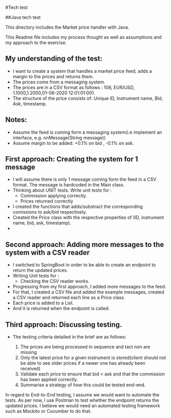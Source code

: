 #Tech test

##Java tech test

This directory includes the Market price handler with Java.

This Readme file includes my process thought as well as assumptions and my approach to the exercise.

My understanding of the test:
-
- I want to create a system that handles a market price feed, adds a margin to the prices and returns them.
- The prices come from a messaging system.
- The prices are in a CSV format as follows : 106, EUR/USD, 1.1000,1.2000,01-06-2020 12:01:01:001.
- The structure of the price consists of: Unique ID, Instrument name, Bid, Ask, timestamp.

Notes:
- 
- Assume the feed is coming form a messaging system(i.e implement an interface, e.g. onMessage(String message))
- Assume margin to be added: +0.1% on bid , -0.1% on ask.

First approach: Creating the system for 1 message
-
- I will assume there is only 1 message coming form the feed in a CSV format. The message is hardcoded in the Main class.
- Thinking about UNIT tests. Write unit tests for : 
  - Commission applying correctly.
  - Prices returned correctly
- I created the functions that adds/substract the corresponding comissions to ask/bid respectively. 
- Created the Price class with the respective properties of (ID, instrument name, bid, ask, timestamp).
- 


Second approach: Adding more messages to the system with a CSV reader
-
- I switched to SpringBoot in order to be able to create an endpoint to return the updated prices. 
- Writing Unit tests for :
  - Checking the CSV reader works.
- Progressing from my first approach, I added more messages to the feed. 
- For that, I created a CSV file and added the example messages, created a CSV reader and returned each line as a Price class. 
- Each price is added to a List. 
- And it is returned when the endpoint is called.

Third approach: Discussing testing. 
- 
- The testing criteria detailed in the brief are as follows:

  1. The prices are being processed in sequence and tact non are missing
  2. Only the latest price for a given instrument is stored(client should not be able to see older prices if a newer one has already been received)
  3. Validate each price to ensure that bid < ask and that the commission has been applied correctly.
  4. Summarise a strategy of how this could be tested end-end.


In regard to End-to-End testing, I assume we would want to automate the tests. As per now, I use Postman to test whether the endpoint returns the updated prices.
I believe we would need an automated testing framework such as Mockito or Cucumber to do that. 





